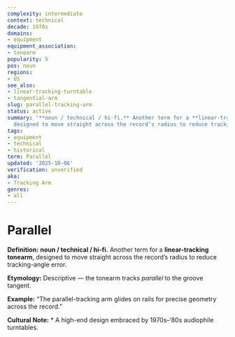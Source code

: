 ```yaml
---
complexity: intermediate
context: technical
decade: 1970s
domains:
- equipment
equipment_association:
- tonearm
popularity: 5
pos: noun
regions:
- US
see_also:
- linear-tracking-turntable
- tangential-arm
slug: parallel-tracking-arm
status: active
summary: '**noun / technical / hi-fi.** Another term for a **linear-tracking tonearm**,
  designed to move straight across the record’s radius to reduce tracking-angle error.'
tags:
- equipment
- technical
- historical
term: Parallel
updated: '2025-10-06'
verification: unverified
aka:
- Tracking Arm
genres:
- all
---
```


# Parallel

**Definition:** **noun / technical / hi-fi.** Another term for a **linear-tracking tonearm**, designed to move straight across the record’s radius to reduce tracking-angle error.

**Etymology:** Descriptive — the tonearm tracks *parallel* to the groove tangent.

**Example:** “The parallel-tracking arm glides on rails for precise geometry across the record.”

**Cultural Note:** * A high-end design embraced by 1970s–’80s audiophile turntables.

